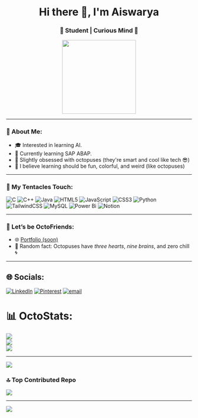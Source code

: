 <h1 align="center">Hi there 👋, I'm Aiswarya</h1>
<h3 align="center">🐙 Student | Curious Mind 🧠</h3>

<p align="center">
  <img src="https://media.giphy.com/media/UoLt6Tm8wlSnWGfSFs/giphy.gif" width="200"/>
</p>

---

### 💜 About Me:
- 🎓 Interested in learning AI.
- 🌱 Currently learning SAP ABAP.
- 🐙 Slightly obsessed with octopuses (they're smart and cool like tech 😎)
- 🦑 I believe learning should be fun, colorful, and weird (like octopuses)

---

### 🧰 My Tentacles Touch:
![C](https://img.shields.io/badge/c-%2300599C.svg?style=for-the-badge&logo=c&logoColor=white) ![C++](https://img.shields.io/badge/c++-%2300599C.svg?style=for-the-badge&logo=c%2B%2B&logoColor=white) ![Java](https://img.shields.io/badge/java-%23ED8B00.svg?style=for-the-badge&logo=openjdk&logoColor=white) ![HTML5](https://img.shields.io/badge/html5-%23E34F26.svg?style=for-the-badge&logo=html5&logoColor=white) ![JavaScript](https://img.shields.io/badge/javascript-%23323330.svg?style=for-the-badge&logo=javascript&logoColor=%23F7DF1E) ![CSS3](https://img.shields.io/badge/css3-%231572B6.svg?style=for-the-badge&logo=css3&logoColor=white) ![Python](https://img.shields.io/badge/python-3670A0?style=for-the-badge&logo=python&logoColor=ffdd54) ![TailwindCSS](https://img.shields.io/badge/tailwindcss-%2338B2AC.svg?style=for-the-badge&logo=tailwind-css&logoColor=white) ![MySQL](https://img.shields.io/badge/mysql-4479A1.svg?style=for-the-badge&logo=mysql&logoColor=white) ![Power Bi](https://img.shields.io/badge/power_bi-F2C811?style=for-the-badge&logo=powerbi&logoColor=black) ![Notion](https://img.shields.io/badge/Notion-%23000000.svg?style=for-the-badge&logo=notion&logoColor=white)

---

### 💌 Let’s be OctoFriends:
- 🌐 [Portfolio (soon)](https://yourportfolio.com)   
- 🐙 Random fact: Octopuses have *three hearts*, *nine brains*, and zero chill 🌀

---

## 🌐 Socials:
[![LinkedIn](https://img.shields.io/badge/LinkedIn-%230077B5.svg?logo=linkedin&logoColor=white)](https://linkedin.com/in/Aiswarya) [![Pinterest](https://img.shields.io/badge/Pinterest-%23E60023.svg?logo=Pinterest&logoColor=white)](https://pinterest.com/Evlyn713) [![email](https://img.shields.io/badge/Email-D14836?logo=gmail&logoColor=white)](mailto:samalaiswarya0@gmail.com) 


# 📊 OctoStats:
![](https://github-readme-stats.vercel.app/api?username=Aish713&theme=default_repocard&hide_border=true&include_all_commits=false&count_private=false)<br/>
![](https://nirzak-streak-stats.vercel.app/?user=Aish713&theme=default_repocard&hide_border=true)<br/>
![](https://github-readme-stats.vercel.app/api/top-langs/?username=Aish713&theme=default_repocard&hide_border=true&include_all_commits=false&count_private=false&layout=compact)

---
[![](https://visitcount.itsvg.in/api?id=Aish713&icon=0&color=0)](https://visitcount.itsvg.in)


### 🔝 Top Contributed Repo
![](https://github-contributor-stats.vercel.app/api?username=Aish713&limit=5&theme=default_repocard&combine_all_yearly_contributions=true)

---
[![](https://visitcount.itsvg.in/api?id=Aish713&icon=0&color=0)](https://visitcount.itsvg.in)

<!-- Proudly created with GPRM ( https://gprm.itsvg.in ) -->





